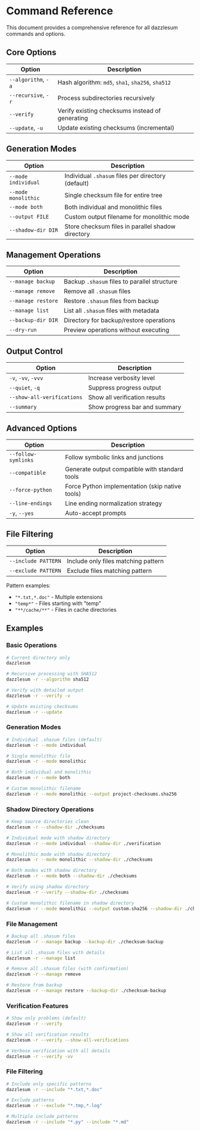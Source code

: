 # Command Reference

This document provides a comprehensive reference for all dazzlesum commands and options.

## Core Options

| Option | Description |
|--------|-------------|
| `--algorithm`, `-a` | Hash algorithm: `md5`, `sha1`, `sha256`, `sha512` |
| `--recursive`, `-r` | Process subdirectories recursively |
| `--verify` | Verify existing checksums instead of generating |
| `--update`, `-u` | Update existing checksums (incremental) |

## Generation Modes

| Option | Description |
|--------|-------------|
| `--mode individual` | Individual `.shasum` files per directory (default) |
| `--mode monolithic` | Single checksum file for entire tree |
| `--mode both` | Both individual and monolithic files |
| `--output FILE` | Custom output filename for monolithic mode |
| `--shadow-dir DIR` | Store checksum files in parallel shadow directory |

## Management Operations

| Option | Description |
|--------|-------------|
| `--manage backup` | Backup `.shasum` files to parallel structure |
| `--manage remove` | Remove all `.shasum` files |
| `--manage restore` | Restore `.shasum` files from backup |
| `--manage list` | List all `.shasum` files with metadata |
| `--backup-dir DIR` | Directory for backup/restore operations |
| `--dry-run` | Preview operations without executing |

## Output Control

| Option | Description |
|--------|-------------|
| `-v`, `-vv`, `-vvv` | Increase verbosity level |
| `--quiet`, `-q` | Suppress progress output |
| `--show-all-verifications` | Show all verification results |
| `--summary` | Show progress bar and summary |

## Advanced Options

| Option | Description |
|--------|-------------|
| `--follow-symlinks` | Follow symbolic links and junctions |
| `--compatible` | Generate output compatible with standard tools |
| `--force-python` | Force Python implementation (skip native tools) |
| `--line-endings` | Line ending normalization strategy |
| `-y`, `--yes` | Auto-accept prompts |

## File Filtering

| Option | Description |
|--------|-------------|
| `--include PATTERN` | Include only files matching pattern |
| `--exclude PATTERN` | Exclude files matching pattern |

Pattern examples:
- `"*.txt,*.doc"` - Multiple extensions
- `"temp*"` - Files starting with "temp"
- `"**/cache/**"` - Files in cache directories

## Examples

### Basic Operations
```bash
# Current directory only
dazzlesum

# Recursive processing with SHA512
dazzlesum -r --algorithm sha512

# Verify with detailed output
dazzlesum -r --verify -v

# Update existing checksums
dazzlesum -r --update
```

### Generation Modes
```bash
# Individual .shasum files (default)
dazzlesum -r --mode individual

# Single monolithic file
dazzlesum -r --mode monolithic

# Both individual and monolithic
dazzlesum -r --mode both

# Custom monolithic filename
dazzlesum -r --mode monolithic --output project-checksums.sha256
```

### Shadow Directory Operations
```bash
# Keep source directories clean
dazzlesum -r --shadow-dir ./checksums

# Individual mode with shadow directory
dazzlesum -r --mode individual --shadow-dir ./verification

# Monolithic mode with shadow directory
dazzlesum -r --mode monolithic --shadow-dir ./checksums

# Both modes with shadow directory
dazzlesum -r --mode both --shadow-dir ./checksums

# Verify using shadow directory
dazzlesum -r --verify --shadow-dir ./checksums

# Custom monolithic filename in shadow directory
dazzlesum -r --mode monolithic --output custom.sha256 --shadow-dir ./checksums
```

### File Management
```bash
# Backup all .shasum files
dazzlesum -r --manage backup --backup-dir ./checksum-backup

# List all .shasum files with details
dazzlesum -r --manage list

# Remove all .shasum files (with confirmation)
dazzlesum -r --manage remove

# Restore from backup
dazzlesum -r --manage restore --backup-dir ./checksum-backup
```

### Verification Features
```bash
# Show only problems (default)
dazzlesum -r --verify

# Show all verification results
dazzlesum -r --verify --show-all-verifications

# Verbose verification with all details
dazzlesum -r --verify -vv
```

### File Filtering
```bash
# Include only specific patterns
dazzlesum -r --include "*.txt,*.doc"

# Exclude patterns
dazzlesum -r --exclude "*.tmp,*.log"

# Multiple include patterns
dazzlesum -r --include "*.py" --include "*.md"
```